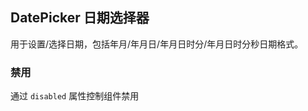 <div class="demo-header">
<p class="overviewicon">
  <span class="wapi-form-datepicker"/>
</p>

## DatePicker 日期选择器

<nova-uxlink widget-name="DatePicker"></nova-uxlink>

用于设置/选择日期，包括年月/年月日/年月日时分/年月日时分秒日期格式。
</div>

### 禁用

通过 `disabled` 属性控制组件禁用

<nova-demo-view link="date-picker/date-picker-disabled.vue"></nova-demo-view>

<br>

